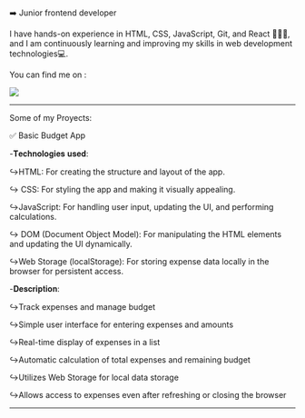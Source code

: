 ➡️ Junior frontend developer

I have hands-on experience in HTML, CSS, JavaScript, Git, and React 🧑🏻‍💻, and I am continuously learning and improving my skills in web development technologies💻.

You can find me on :

<a href="https://www.linkedin.com/in/adrian-donate-96b993217/">
<img src="https://img.shields.io/badge/LinkedIn-0077B5?style=for-the-badge&logo=linkedin&logoColor=white"></img>
</a>


<hr>

Some of my Proyects:

✅ Basic Budget App

 -𝐓𝐞𝐜𝐡𝐧𝐨𝐥𝐨𝐠𝐢𝐞𝐬 𝐮𝐬𝐞𝐝:
 
 ↪HTML: For creating the structure and layout of the app.
 
 ↪ CSS: For styling the app and making it visually appealing.
 
 ↪JavaScript: For handling user input, updating the UI, and performing calculations.
 
 ↪ DOM (Document Object Model): For manipulating the HTML elements and updating the UI dynamically.
 
 ↪Web Storage (localStorage): For storing expense data locally in the browser for persistent access.
 
 -𝐃𝐞𝐬𝐜𝐫𝐢𝐩𝐭𝐢𝐨𝐧: 
 
 ↪Track expenses and manage budget
 
 ↪Simple user interface for entering expenses and amounts
      
 ↪Real-time display of expenses in a list
          
 ↪Automatic calculation of total expenses and remaining budget
             
 ↪Utilizes Web Storage for local data storage
               
  ↪Allows access to expenses even after refreshing or closing the browser
  
  
  <hr>
